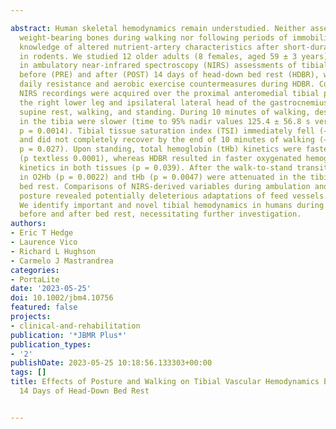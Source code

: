 ---
abstract: Human skeletal hemodynamics remain understudied. Neither assessments in
  weight-bearing bones during walking nor following periods of immobility exist, despite
  knowledge of altered nutrient-artery characteristics after short-duration unloading
  in rodents. We studied 12 older adults (8 females, aged 59 ± 3 years) who participated
  in ambulatory near-infrared spectroscopy (NIRS) assessments of tibial hemodynamics
  before (PRE) and after (POST) 14 days of head-down bed rest (HDBR), with most performing
  daily resistance and aerobic exercise countermeasures during HDBR. Continual simultaneous
  NIRS recordings were acquired over the proximal anteromedial tibial prominence of
  the right lower leg and ipsilateral lateral head of the gastrocnemius muscle during
  supine rest, walking, and standing. During 10 minutes of walking, desaturation kinetics
  in the tibia were slower (time to 95% nadir values 125.4 ± 56.8 s versus 55.0 ± 30.1 s,
  p = 0.0014). Tibial tissue saturation index (TSI) immediately fell (−9.9 ± 4.55)
  and did not completely recover by the end of 10 minutes of walking (−7.4 ± 6.7%,
  p = 0.027). Upon standing, total hemoglobin (tHb) kinetics were faster in the tibia
  (p textless 0.0001), whereas HDBR resulted in faster oxygenated hemoglogin (O2Hb)
  kinetics in both tissues (p = 0.039). After the walk-to-stand transition, changes
  in O2Hb (p = 0.0022) and tHb (p = 0.0047) were attenuated in the tibia alone after
  bed rest. Comparisons of NIRS-derived variables during ambulation and changes in
  posture revealed potentially deleterious adaptations of feed vessels after HDBR.
  We identify important and novel tibial hemodynamics in humans during ambulation
  before and after bed rest, necessitating further investigation.
authors:
- Eric T Hedge
- Laurence Vico
- Richard L Hughson
- Carmelo J Mastrandrea
categories:
- PortaLite
date: '2023-05-25'
doi: 10.1002/jbm4.10756
featured: false
projects:
- clinical-and-rehabilitation
publication: '*JBMR Plus*'
publication_types:
- '2'
publishDate: 2023-05-25 10:18:56.133303+00:00
tags: []
title: Effects of Posture and Walking on Tibial Vascular Hemodynamics Before and After
  14 Days of Head‐Down Bed Rest

---
